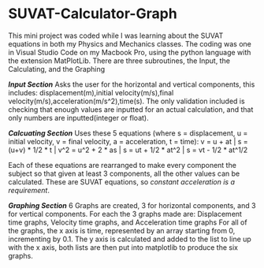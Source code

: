# SUVAT-Calculator-Graph
This mini project was coded while I was learning about the SUVAT equations in both my Physics and Mechanics classes. The coding was one in Visual Studio Code on my Macbook Pro, using the python language with the extension MatPlotLib.
There are three subroutines, the Input, the Calculating, and the Graphing

**_Input Section_**
Asks the user for the horizontal and vertical components, this includes: displacement(m),initial velocity(m/s),final velocity(m/s),acceleration(m/s^2),time(s).
The only validation included is checking that enough values are inputted for an actual calculation, and that only numbers are inputted(integer or float).

**_Calcuating Section_**
Uses these 5 equations (where s = displacement, u = initial velocity, v = final velocity, a = acceleration, t = time):
v = u + at    |   s = (u+v) * 1/2 * t   |   v^2 = u^2 + 2 * as    |   s = ut + 1/2 * at^2   |   s = vt - 1/2 * at^1/2

Each of these equations are rearranged to make every component the subject so that given at least 3 components, all the other values can be calculated.
These are SUVAT equations, so *constant acceleration is a requirement*.

**_Graphing Section_**
6 Graphs are created, 3 for horizontal components, and 3 for vertical components. For each the 3 graphs made are: Displacement time graphs, Velocity time graphs, and Acceleration time graphs
For all of the graphs, the x axis is time, represented by an array starting from 0, incrementing by 0.1. The y axis is calculated and added to the list to line up with the x axis, both lists are then put into matplotlib to produce the six graphs.
